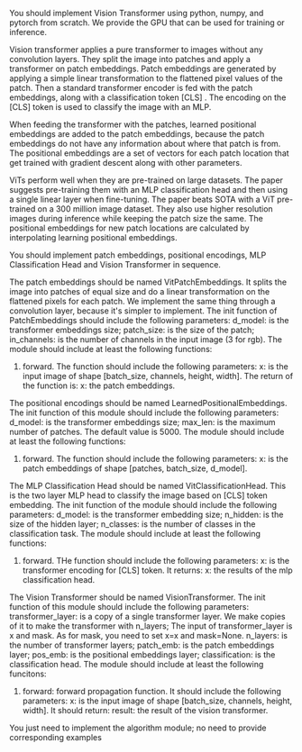 You should implement Vision Transformer using python, numpy, and pytorch from scratch. We provide the GPU that can be used for training or inference. 


Vision transformer applies a pure transformer to images without any convolution layers. They split the image into patches and apply a transformer on patch embeddings. Patch embeddings are generated by applying a simple linear transformation to the flattened pixel values of the patch. Then a standard transformer encoder is fed with the patch embeddings, along with a classification token [CLS] . The encoding on the [CLS] token is used to classify the image with an MLP.

When feeding the transformer with the patches, learned positional embeddings are added to the patch embeddings, because the patch embeddings do not have any information about where that patch is from. The positional embeddings are a set of vectors for each patch location that get trained with gradient descent along with other parameters.

ViTs perform well when they are pre-trained on large datasets. The paper suggests pre-training them with an MLP classification head and then using a single linear layer when fine-tuning. The paper beats SOTA with a ViT pre-trained on a 300 million image dataset. They also use higher resolution images during inference while keeping the patch size the same. The positional embeddings for new patch locations are calculated by interpolating learning positional embeddings.

You should implement patch embeddings, positional encodings, MLP Classification Head and Vision Transformer in sequence.

The patch embeddings should be named VitPatchEmbeddings. 
It splits the image into patches of equal size and do a linear transformation on the flattened pixels for each patch.
We implement the same thing through a convolution layer, because it's simpler to implement.
The init function of PatchEmbeddings should include the following parameters:
d_model: is the transformer embeddings size;
patch_size: is the size of the patch;
in_channels: is the number of channels in the input image (3 for rgb).
The module should include at least the following functions:
1. forward.
The function should include the following parameters:
x: is the input image of shape [batch_size, channels, height, width].
The return of the function is:
x: the patch embeddings.

The positional encodings should be named LearnedPositionalEmbeddings.
The init function of this module should include the following parameters:
d_model: is the transformer embeddings size;
max_len: is the maximum number of patches. The default value is 5000.
The module should include at least the following functions:
1. forward.
The function should include the following parameters:
x: is the patch embeddings of shape [patches, batch_size, d_model].

The MLP Classification Head should be named VitClassificationHead. 
This is the two layer MLP head to classify the image based on [CLS] token embedding.
The init function of the module should include the following parameters:
d_model: is the transformer embedding size;
n_hidden: is the size of the hidden layer;
n_classes: is the number of classes in the classification task.
The module should include at least the following functions:
1. forward.
THe function should include the following parameters:
x: is the transformer encoding for [CLS] token.
It returns:
x: the results of the mlp classification head.

The Vision Transformer should be named VisionTransformer.
The init function of this module should include the following parameters:
transformer_layer: is a copy of a single transformer layer. We make copies of it to make the transformer with n_layers; The input of transformer_layer is x and mask. As for mask, you need to set x=x and mask=None.
n_layers: is the number of transformer layers;
patch_emb: is the patch embeddings layer;
pos_emb: is the positional embeddings layer;
classification: is the classification head.
The module should include at least the following funcitons:
1. forward: forward propagation function. 
It should include the following parameters:
x: is the input image of shape [batch_size, channels, height, width].
It should return:
result: the result of the vision transformer.

You just need to implement the algorithm module; no need to provide corresponding examples